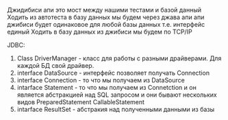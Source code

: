 Джидибиси апи это мост между нашими тестами и базой данный
Ходить из автотеста в базу данных мы будем через джава апи
апи джибиси будет одинаковое для любой базы данных т.е. интерфейс единый
Ходить в базу данных из джибиси мы будем по TCP/IP

JDBC:
1. Class DriverManager - класс для работы с разными драйверами. Для каждой БД свой драйвер.
2. interface DataSource - интерфейс позволяет получать Connection
3. interface Connection - то что мы получаем из DataSource
4. intarface Statement - то что мы получаем из Connetction и он является абстракцией над SQL запросом и они бывают нескольких видов
   PreparedStatement
   CallableStatement
5. intarface ResultSet - абстракия над полученными данными из базы
